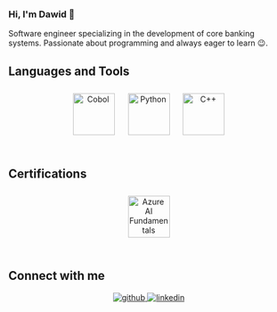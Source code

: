 ### Hi, I'm Dawid 👋

Software engineer specializing in the development of core banking systems. Passionate about programming and always eager to learn 😉.

## Languages and Tools  
<div align="center">  
<img style="margin: 10px" src="![image](https://github.com/user-attachments/assets/c64837d3-2133-492e-8137-7113f42e4ddb)" alt="Cobol" height="75" />   
<img style="margin: 10px" src="https://profilinator.rishav.dev/skills-assets/python-original.svg" alt="Python" height="75" />  
<img style="margin: 10px" src="https://profilinator.rishav.dev/skills-assets/cplusplus-original.svg" alt="C++" height="75" /> 
</div>
  
<br/> 

## Certifications
<div align="center">
<img style="margin: 10px" src="https://www.google.com/url?sa=i&url=https%3A%2F%2Fwww.ciat.edu%2Fcertifications%2Fazure-ai-fundamentals%2F&psig=AOvVaw3Io_goufpCEQfXo_DeQAy8&ust=1733948781450000&source=images&cd=vfe&opi=89978449&ved=0CBQQjRxqFwoTCOiZ1tuEnooDFQAAAAAdAAAAABAE" alt="Azure AI Fundamentals" height="75" /> 
</div>

<br/>

## Connect with me  
<div align="center">
<a href="https://github.com/Davagoth" target="_blank">
<img src=https://img.shields.io/badge/github-%2324292e.svg?&style=for-the-badge&logo=github&logoColor=white alt=github style="margin-bottom: 5px;" />
</a>
<a href="https://www.linkedin.com/in/dawidglowacki" target="_blank">
<img src=[https://img.shields.io/badge/facebook-%232E87FB.svg?&style=for-the-badge&logo=facebook&logoColor=white alt=linkedin style="margin-bottom: 5px;" />
</a>  
</div>    

<br/>  
